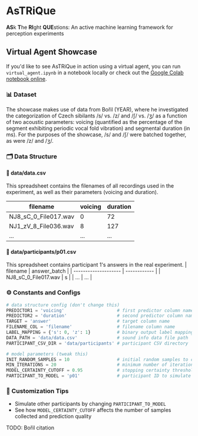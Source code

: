 # AsTRiQue
**AS**k **T**he **RI**ght **QUE**stions: An active machine learning framework for perception experiments

## Virtual Agent Showcase
If you'd like to see AsTRiQue in action using a virtual agent, you can run `virtual_agent.ipynb` in a notebook locally or check out the [Google Colab notebook online](https://colab.research.google.com/drive/1e013NHDt2psoxSuDRia1sUDNOvbBc2XY?usp=sharing).

### 📊 Dataset
The showcase makes use of data from Bořil (YEAR), where he investigated the categorization of Czech sibilants /s/ vs. /z/ and /ʃ/ vs. /ʒ/ as a function of two acoustic parameters: voicing (quantified as the percentage of the segment exhibiting periodic vocal fold vibration) and segmental duration (in ms). For the purposes of the showcase, /s/ and /ʃ/ were batched together, as were /z/ and /ʒ/.

### 🗂️ Data Structure
#### 📁 data/data.csv
This spreadsheet contains the filenames of all recordings used in the experiment, as well as their parameters (voicing and duration).

| filename             | voicing | duration |
| -------------------- | ------- | -------- |
| NJ8_sC_0_File017.wav | 0       | 72       |
| NJ1_zV_8_File036.wav | 8       | 127      |
| ...                  | ...     | ...      |

#### 📁 data/participants/p01.csv

This spreadsheet contains participant 1's answers in the real experiment.
| filename             | answer_batch |
| -------------------- | ------------ |
| NJ8_sC_0_File017.wav | s            |
| ...                  | ...          |


### ⚙️ Constants and Configs

```python
# data structure config (don't change this)
PREDICTOR1 = 'voicing'                    # first predictor column name
PREDICTOR2 = 'duration'                   # second predictor column name
TARGET = 'answer'                         # target column name
FILENAME_COL = 'filename'                 # filename column name
LABEL_MAPPING = {'s': 0, 'z': 1}          # binary output label mapping
DATA_PATH = 'data/data.csv'               # sound info data file path
PARTICIPANT_CSV_DIR = 'data/participants' # participant CSV directory

# model parameters (tweak this)
INIT_RANDOM_SAMPLES = 10                  # initial random samples to collect
MIN_ITERATIONS = 20                       # minimum number of iterations
MODEL_CERTAINTY_CUTOFF = 0.95             # stopping certainty threshold
PARTICIPANT_TO_MODEL = 'p01'              # participant ID to simulate
```

### 🔄 Customization Tips
* Simulate other participants by changing `PARTICIPANT_TO_MODEL`
* See how `MODEL_CERTAINTY_CUTOFF` affects the number of samples collected and prediction quality



TODO: Bořil citation
